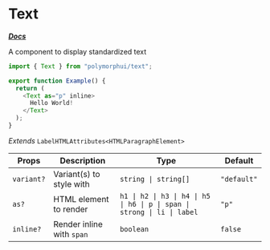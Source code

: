# Text

[**_Docs_**](../README.md)

A component to display standardized text

```typescript jsx
import { Text } from "polymorphui/text";

export function Example() {
  return (
    <Text as="p" inline>
      Hello World!
    </Text>
  );
}
```

_Extends_ `LabelHTMLAttributes<HTMLParagraphElement>`

| Props      | Description               | Type                                                                     | Default     |
|------------|---------------------------|--------------------------------------------------------------------------|-------------|
| `variant?` | Variant(s) to style with  | `string \| string[]`                                                     | `"default"` |
| `as?`      | HTML element to render    | `h1 \| h2 \| h3 \| h4 \| h5 \| h6 \| p \| span \| strong \| li \| label` | `"p"`       |
| `inline?`  | Render inline with `span` | `boolean`                                                                | `false`     |
